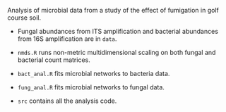 Analysis of microbial data from a study of the effect of fumigation in golf course soil. 

- Fungal abundances from ITS amplification and bacterial abundances from 16S amplification are in `data`.

- `nmds.R` runs non-metric multidimensional scaling on both fungal and bacterial count matrices.

- `bact_anal.R` fits microbial networks to bacteria data.

- `fung_anal.R` fits microbial networks to fungal data.

- `src` contains all the analysis code.
